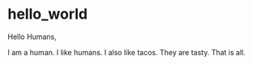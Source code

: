 # hello_world

Hello Humans,

I am a human. I like humans. I also like tacos. They are tasty. That is all.
